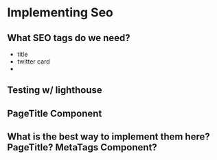 # Implementing Seo

## What SEO tags do we need?

- title
- twitter card
-

## Testing w/ lighthouse

## PageTitle Component

## What is the best way to implement them here? PageTitle? MetaTags Component?
